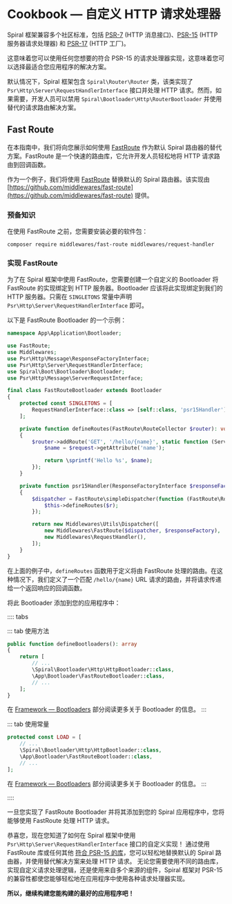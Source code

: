 # Cookbook — 自定义 HTTP 请求处理器

Spiral 框架兼容多个社区标准，包括 [PSR-7](https://www.php-fig.org/psr/psr-7/) (HTTP 消息接口)、[PSR-15](https://www.php-fig.org/psr/psr-15/) (HTTP 服务器请求处理器) 和 [PSR-17](https://www.php-fig.org/psr/psr-17/) (HTTP 工厂)。

这意味着您可以使用任何您想要的符合 PSR-15 的请求处理器实现，这意味着您可以选择最适合您应用程序的解决方案。

默认情况下，Spiral 框架包含 `Spiral\Router\Router` 类，该类实现了 `Psr\Http\Server\RequestHandlerInterface` 接口并处理 HTTP 请求。然而，如果需要，开发人员可以禁用 `Spiral\Bootloader\Http\RouterBootloader` 并使用替代的请求路由解决方案。

## Fast Route

在本指南中，我们将向您展示如何使用 [FastRoute](https://github.com/nikic/FastRoute) 作为默认 Spiral 路由器的替代方案。FastRoute 是一个快速的路由库，它允许开发人员轻松地将 HTTP 请求路由到回调函数。

作为一个例子，我们将使用 [FastRoute](https://github.com/nikic/FastRoute) 替换默认的 Spiral 路由器。该实现由 [https://github.com/middlewares/fast-route](https://github.com/middlewares/fast-route) 提供。

### 预备知识

在使用 FastRoute 之前，您需要安装必要的软件包：

```terminal
composer require middlewares/fast-route middlewares/request-handler
```

### 实现 FastRoute

为了在 Spiral 框架中使用 FastRoute，您需要创建一个自定义的 Bootloader 将 FastRoute 的实现绑定到 HTTP 服务器。Bootloader 应该将此实现绑定到我们的 HTTP 服务器。只需在 `SINGLETONS` 常量中声明 `Psr\Http\Server\RequestHandlerInterface` 即可。

以下是 FastRoute Bootloader 的一个示例：

```php app/src/Application/Bootloader/FastRouteBootloader.php
namespace App\Application\Bootloader;

use FastRoute;
use Middlewares;
use Psr\Http\Message\ResponseFactoryInterface;
use Psr\Http\Server\RequestHandlerInterface;
use Spiral\Boot\Bootloader\Bootloader;
use Psr\Http\Message\ServerRequestInterface;

final class FastRouteBootloader extends Bootloader
{
    protected const SINGLETONS = [
        RequestHandlerInterface::class => [self::class, 'psr15Handler'],
    ];

    private function defineRoutes(FastRoute\RouteCollector $router): void
    {
        $router->addRoute('GET', '/hello/{name}', static function (ServerRequestInterface $request): string {
            $name = $request->getAttribute('name');

            return \sprintf('Hello %s', $name);
        });
    }

    private function psr15Handler(ResponseFactoryInterface $responseFactory): RequestHandlerInterface
    {
        $dispatcher = FastRoute\simpleDispatcher(function (FastRoute\RouteCollector $r) {
            $this->defineRoutes($r);
        });

        return new Middlewares\Utils\Dispatcher([
            new Middlewares\FastRoute($dispatcher, $responseFactory),
            new Middlewares\RequestHandler(),
        ]);
    }
}
```

在上面的例子中，`defineRoutes` 函数用于定义将由 FastRoute 处理的路由。在这种情况下，我们定义了一个匹配 `/hello/{name}` URL 请求的路由，并将请求传递给一个返回响应的回调函数。

将此 Bootloader 添加到您的应用程序中：

:::: tabs

::: tab 使用方法

```php app/src/Application/Kernel.php
public function defineBootloaders(): array
{
    return [
        // ...
        \Spiral\Bootloader\Http\HttpBootloader::class,
        \App\Bootloader\FastRouteBootloader::class,
        // ...
    ];
}
```

在 [Framework — Bootloaders](../framework/bootloaders.md) 部分阅读更多关于 Bootloader 的信息。
:::

::: tab 使用常量

```php app/src/Application/Kernel.php
protected const LOAD = [
    // ...
    \Spiral\Bootloader\Http\HttpBootloader::class,
    \App\Bootloader\FastRouteBootloader::class,
    // ...
];
```

在 [Framework — Bootloaders](../framework/bootloaders.md) 部分阅读更多关于 Bootloader 的信息。
:::

::::

一旦您实现了 FastRoute Bootloader 并将其添加到您的 Spiral 应用程序中，您将能够使用 FastRoute 处理 HTTP 请求。

恭喜您，现在您知道了如何在 Spiral 框架中使用 `Psr\Http\Server\RequestHandlerInterface` 接口的自定义实现！ 通过使用 FastRoute 库或任何其他 [符合 PSR-15 的库](https://packagist.org/?query=psr-15%20router)，您可以轻松地替换默认的 Spiral 路由器，并使用替代解决方案来处理 HTTP 请求。 无论您需要使用不同的路由库，实现自定义请求处理逻辑，还是使用来自多个来源的组件，Spiral 框架对 PSR-15 的兼容性都使您能够轻松地在应用程序中使用各种请求处理器实现。

**所以，继续构建您能构建的最好的应用程序吧！**
